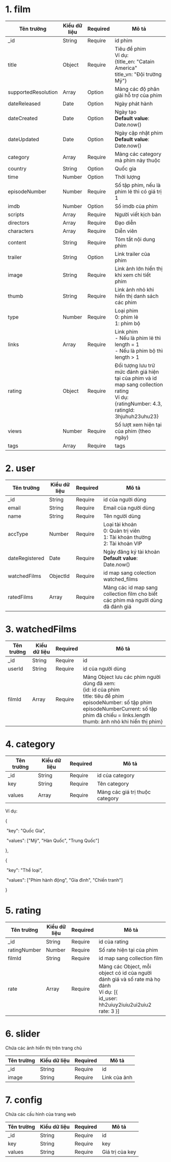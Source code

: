 # 1. film

| Tên trường          | Kiểu dữ liệu | Required | Mô tả                                                        |
| ------------------- | ------------ | -------- | ------------------------------------------------------------ |
| _id                 | String       | Require  | id phim                                                      |
| title               | Object       | Require  | Tiêu đề phim<br />Ví dụ:<br />{title_en: "Catain America"<br />title_vn: "Đội trưởng Mỹ"} |
| supportedResolution | Array        | Option   | Mảng các độ phân giải hỗ trợ của phim                        |
| dateReleased        | Date         | Option   | Ngày phát hành                                               |
| dateCreated         | Date         | Option   | Ngày tạo<br />**Default value**: Date.now()                  |
| dateUpdated         | Date         | Option   | Ngày cập nhật phim<br />**Default value**: Date.now()        |
| category            | Array        | Require  | Mảng các category mà phim này thuộc                          |
| country             | String       | Option   | Quốc gia                                                     |
| time                | Number       | Option   | Thời lượng                                                   |
| episodeNumber       | Number       | Require  | Số tập phim, nếu là phim lẻ thì có giá trị 1                 |
| imdb                | Number       | Option   | Số imdb của phim                                             |
| scripts             | Array        | Require  | Người viết kịch bản                                          |
| directors           | Array        | Require  | Đạo diễn                                                     |
| characters          | Array        | Require  | Diễn viên                                                    |
| content             | String       | Require  | Tóm tắt nội dung phim                                        |
| trailer             | String       | Option   | Link trailer của phim                                        |
| image               | String       | Require  | Link ảnh lớn hiển thị khi xem chi tiết phim                  |
| thumb               | String       | Require  | Link ảnh nhỏ khi hiển thị danh sách các phim                 |
| type                | Number       | Require  | Loại phim<br />0: phim lẻ<br />1: phim bộ                    |
| links               | Array        | Require  | Link phim<br />- Nếu là phim lẻ thì length = 1<br />- Nếu là phim bộ thì length > 1 |
| rating              | Object       | Require  | Đối tượng lưu trữ mức đánh giá hiện tại của phim và id map sang collection rating<br />Ví dụ:<br />{ratingNumber: 4.3,<br />ratingId: 3hjuhuh23uhu23} |
| views               | Number       | Require  | Số lượt xem hiện tại của phim (theo ngày)                    |
| tags                | Array        | Require  | tags                                                         |

# 2. user

| Tên trường     | Kiểu dữ liệu | Required | Mô tả                                                        |
| -------------- | ------------ | -------- | ------------------------------------------------------------ |
| _id            | String       | Require  | id của người dùng                                            |
| email          | String       | Require  | Email của người dùng                                         |
| name           | String       | Require  | Tên người dùng                                               |
| accType        | Number       | Require  | Loại tài khoản<br />0: Quản trị viên<br />1: Tài khoản thường<br />2: Tài khoản VIP |
| dateRegistered | Date         | Require  | Ngày đăng ký tài khoản<br />**Default value**: Date.now()    |
| watchedFilms   | ObjectId     | Require  | id map sang colection watched_films                          |
| ratedFilms     | Array        | Require  | Mảng các id map sang collection film cho biết các phim mà người dùng đã đánh giá |

# 3. watchedFilms

| Tên trường | Kiểu dữ liệu | Required | Mô tả                                                        |
| ---------- | ------------ | -------- | ------------------------------------------------------------ |
| _id        | String       | Require  | id                                                           |
| userId     | String       | Require  | id của người dùng                                            |
| filmId     | Array        | Require  | Mảng Object lưu các phim người dùng đã xem:<br />{id: id của phim<br />title: tiêu đề phim<br />episodeNumber: số tập phim<br />episodeNumberCurrent: số tập phim đã chiếu = links.length<br />thumb: ảnh nhỏ khi hiển thị phim} |

# 4. category

| Tên trường | Kiểu dữ liệu | Required | Mô tả                           |
| ---------- | ------------ | -------- | ------------------------------- |
| _id        | String       | Require  | id của category                 |
| key        | String       | Require  | Tên category                    |
| values     | Array        | Require  | Mảng các giá trị thuộc category |

Ví dụ:

{

​	"key": "Quốc Gia",

​	"values": ["Mỹ", "Hàn Quốc", "Trung Quốc"]

},

{

​	"key": "Thể loại",

​	"values": ["Phim hành động", "Gia đình", "Chiến tranh"]

}

# 5. rating

| Tên trường   | Kiểu dữ liệu | Required | Mô tả                                                        |
| ------------ | ------------ | -------- | ------------------------------------------------------------ |
| _id          | String       | Require  | id của rating                                                |
| ratingNumber | Number       | Require  | Số rate hiện tại của phim                                    |
| filmId       | String       | Require  | id map sang collection film                                  |
| rate         | Array        | Require  | Mảng các  Object, mỗi object có id của người đánh giá và số rate mà họ đánh<br />Ví dụ: [{<br />id_user: hh2uiuy2iuiu2ui2uiu2<br />rate: 3 }] |

# 6. slider

Chứa các ảnh hiển thị trên trang chủ

| Tên trường | Kiểu dữ liệu | Required | Mô tả        |
| ---------- | ------------ | -------- | ------------ |
| _id        | String       | Require  | id           |
| image      | String       | Require  | Link của ảnh |

# 7. config

Chứa các cấu hình của trang web

| Tên trường | Kiểu dữ liệu | Required | Mô tả           |
| ---------- | ------------ | -------- | --------------- |
| _id        | String       | Require  | id              |
| key        | String       | Require  | key             |
| values     | String       | Require  | Giá trị của key |

